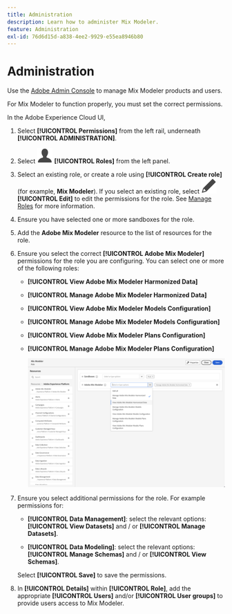 ```yaml
---
title: Administration
description: Learn how to administer Mix Modeler.
feature: Administration
exl-id: 76d6d15d-a838-4ee2-9929-e55ea8946b80
---
```

# Administration

Use the [Adobe Admin Console](https://helpx.adobe.com/enterprise/using/admin-console.html) to manage Mix Modeler products and users.

For Mix Modeler to function properly, you must set the correct permissions.

In the Adobe Experience Cloud UI, 

1. Select **[!UICONTROL Permissions]** from the left rail, underneath **[!UICONTROL ADMINISTRATION]**.

1. Select ![Person](assets/icons/User.svg) **[!UICONTROL Roles]** from the left panel.

1. Select an existing role, or create a role using **[!UICONTROL Create role]** (for example, **Mix Modeler**). If you select an existing role, select ![Edit](assets/icons/Edit.svg) **[!UICONTROL Edit]** to edit the permissions for the role. See [Manage Roles](https://helpx.adobe.com/enterprise/using/admin-console.html) for more information.

1. Ensure you have selected one or more sandboxes for the role.
   
1. Add the **Adobe Mix Modeler** resource to the list of resources for the role.

1. Ensure you select the correct **[!UICONTROL Adobe Mix Modeler]** permissions for the role you are configuring. You can select one or more of the following roles:

    - **[!UICONTROL View Adobe Mix Modeler Harmonized Data]**
    - **[!UICONTROL Manage Adobe Mix Modeler Harmonized Data]**
    - **[!UICONTROL View Adobe Mix Modeler Models Configuration]**
    - **[!UICONTROL Manage Adobe Mix Modeler Models Configuration]**
    - **[!UICONTROL View Adobe Mix Modeler Plans Configuration]**
    - **[!UICONTROL Manage Adobe Mix Modeler Plans Configuration]**

      ![Mix Modeler RBAC](assets/mix-modeler-rbac.png)


1. Ensure you select additional permissions for the role. For example permissions for:

    - **[!UICONTROL Data Management]**: select the relevant options: **[!UICONTROL View Datasets]** and / or **[!UICONTROL Manage Datasets]**.

    - **[!UICONTROL Data Modeling]**: select the relevant options: **[!UICONTROL Manage Schemas]** and / or **[!UICONTROL View Schemas]**.

    <!--
    * **[!UICONTROL Data Governance]**: ensure you select **[!UICONTROL View User Activity Log]** and **[!UICONTROL View Data Usage Policies]**.
    --> 

    <!--![Permissions](assets/permissions-including-privacy.png)-->

    Select **[!UICONTROL Save]** to save the permissions.

1. In **[!UICONTROL Details]** within **[!UICONTROL Role]**, add the appropriate **[!UICONTROL Users]** and/or **[!UICONTROL User groups]** to provide users access to Mix Modeler.
